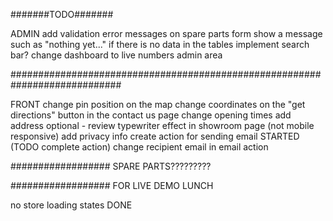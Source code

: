 #######TODO#######

ADMIN
add validation error messages on spare parts form
show a message such as "nothing yet..." if there is no data in the tables
implement search bar?
change dashboard to live numbers admin area

############################################################################

FRONT
change pin position on the map
change coordinates on the "get directions" button in the contact us page
change opening times
add address
optional - review typewriter effect in showroom page (not mobile responsive)
add privacy info
create action for sending email STARTED (TODO complete action)
change recipient email in email action

##################
SPARE PARTS?????????

##################
FOR LIVE DEMO LUNCH

no store
loading states DONE
